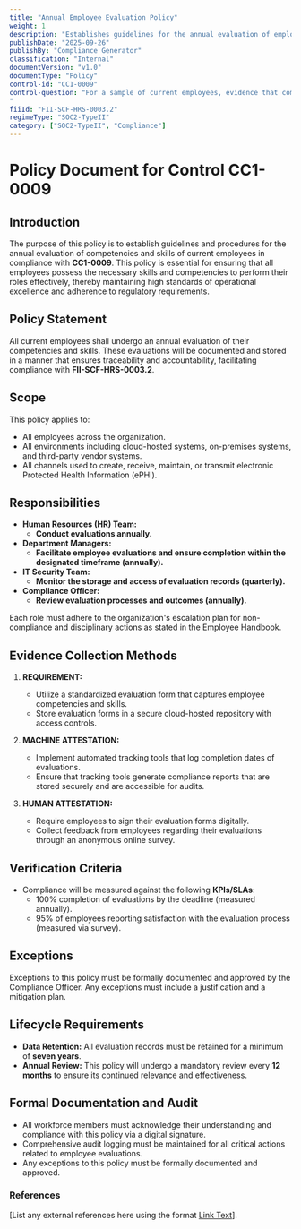 ```yaml
---
title: "Annual Employee Evaluation Policy"
weight: 1
description: "Establishes guidelines for the annual evaluation of employee competencies and skills to ensure operational excellence."
publishDate: "2025-09-26"
publishBy: "Compliance Generator"
classification: "Internal"
documentVersion: "v1.0"
documentType: "Policy"
control-id: "CC1-0009"
control-question: "For a sample of current employees, evidence that competencies and skills evaluations were performed annually. Evidence could include evaluation forms, tracking tool/spreadsheet, or certificates
"
fiiId: "FII-SCF-HRS-0003.2"
regimeType: "SOC2-TypeII"
category: ["SOC2-TypeII", "Compliance"]
---
```


# Policy Document for Control CC1-0009

## Introduction
The purpose of this policy is to establish guidelines and procedures for the annual evaluation of competencies and skills of current employees in compliance with **CC1-0009**. This policy is essential for ensuring that all employees possess the necessary skills and competencies to perform their roles effectively, thereby maintaining high standards of operational excellence and adherence to regulatory requirements.

## Policy Statement
All current employees shall undergo an annual evaluation of their competencies and skills. These evaluations will be documented and stored in a manner that ensures traceability and accountability, facilitating compliance with **FII-SCF-HRS-0003.2**.

## Scope
This policy applies to:
- All employees across the organization.
- All environments including cloud-hosted systems, on-premises systems, and third-party vendor systems.
- All channels used to create, receive, maintain, or transmit electronic Protected Health Information (ePHI).

## Responsibilities
- **Human Resources (HR) Team:** 
  - **Conduct evaluations annually.**
- **Department Managers:** 
  - **Facilitate employee evaluations and ensure completion within the designated timeframe (annually).**
- **IT Security Team:** 
  - **Monitor the storage and access of evaluation records (quarterly).**
- **Compliance Officer:** 
  - **Review evaluation processes and outcomes (annually).**

Each role must adhere to the organization's escalation plan for non-compliance and disciplinary actions as stated in the Employee Handbook.

## Evidence Collection Methods
1. **REQUIREMENT:**
   - Utilize a standardized evaluation form that captures employee competencies and skills.
   - Store evaluation forms in a secure cloud-hosted repository with access controls.
  
2. **MACHINE ATTESTATION:**
   - Implement automated tracking tools that log completion dates of evaluations.
   - Ensure that tracking tools generate compliance reports that are stored securely and are accessible for audits.

3. **HUMAN ATTESTATION:**
   - Require employees to sign their evaluation forms digitally.
   - Collect feedback from employees regarding their evaluations through an anonymous online survey.

## Verification Criteria
- Compliance will be measured against the following **KPIs/SLAs**:
  - 100% completion of evaluations by the deadline (measured annually).
  - 95% of employees reporting satisfaction with the evaluation process (measured via survey).
  
## Exceptions
Exceptions to this policy must be formally documented and approved by the Compliance Officer. Any exceptions must include a justification and a mitigation plan.

## Lifecycle Requirements
- **Data Retention:** All evaluation records must be retained for a minimum of **seven years**.
- **Annual Review:** This policy will undergo a mandatory review every **12 months** to ensure its continued relevance and effectiveness.

## Formal Documentation and Audit
- All workforce members must acknowledge their understanding and compliance with this policy via a digital signature.
- Comprehensive audit logging must be maintained for all critical actions related to employee evaluations.
- Any exceptions to this policy must be formally documented and approved.

### References
[List any external references here using the format [Link Text](URL)].